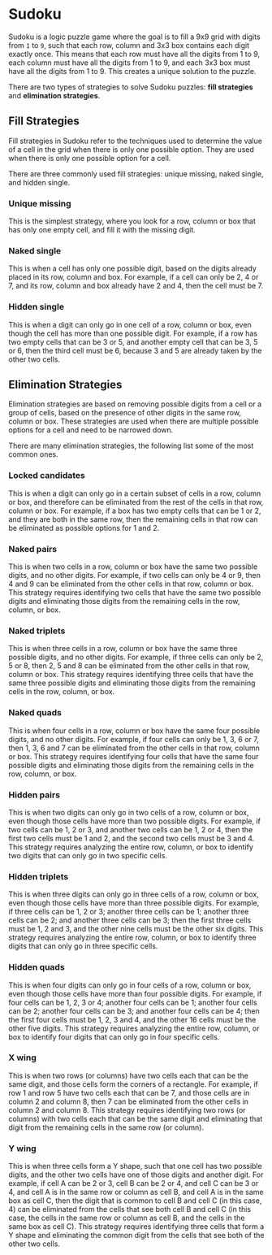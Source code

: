 # Sudoku

Sudoku is a logic puzzle game where the goal is to fill a 9x9 grid with digits from `1` to `9`, such that each row, column and 3x3 box contains each digit exactly once. This means that each row must have all the digits from 1 to 9, each column must have all the digits from 1 to 9, and each 3x3 box must have all the digits from 1 to 9. This creates a unique solution to the puzzle.

There are two types of strategies to solve Sudoku puzzles: **fill strategies** and **elimination strategies**.

## Fill Strategies

Fill strategies in Sudoku refer to the techniques used to determine the value of a cell in the grid when there is only one possible option. They are used when there is only one possible option for a cell.

There are three commonly used fill strategies: unique missing, naked single, and hidden single.

### Unique missing

This is the simplest strategy, where you look for a row, column or box that has only one empty cell, and fill it with the missing digit.

### Naked single

This is when a cell has only one possible digit, based on the digits already placed in its row, column and box. For example, if a cell can only be 2, 4 or 7, and its row, column and box already have 2 and 4, then the cell must be 7.

### Hidden single

This is when a digit can only go in one cell of a row, column or box, even though the cell has more than one possible digit. For example, if a row has two empty cells that can be 3 or 5, and another empty cell that can be 3, 5 or 6, then the third cell must be 6, because 3 and 5 are already taken by the other two cells.

## Elimination Strategies

Elimination strategies are based on removing possible digits from a cell or a group of cells, based on the presence of other digits in the same row, column or box. These strategies are used when there are multiple possible options for a cell and need to be narrowed down.

There are many elimination strategies, the following list some of the most common ones.

### Locked candidates

This is when a digit can only go in a certain subset of cells in a row, column or box, and therefore can be eliminated from the rest of the cells in that row, column or box. For example, if a box has two empty cells that can be 1 or 2, and they are both in the same row, then the remaining cells in that row can be eliminated as possible options for 1 and 2.

### Naked pairs

This is when two cells in a row, column or box have the same two possible digits, and no other digits. For example, if two cells can only be 4 or 9, then 4 and 9 can be eliminated from the other cells in that row, column or box. This strategy requires identifying two cells that have the same two possible digits and eliminating those digits from the remaining cells in the row, column, or box.

### Naked triplets

This is when three cells in a row, column or box have the same three possible digits, and no other digits. For example, if three cells can only be 2, 5 or 8, then 2, 5 and 8 can be eliminated from the other cells in that row, column or box. This strategy requires identifying three cells that have the same three possible digits and eliminating those digits from the remaining cells in the row, column, or box.

### Naked quads

This is when four cells in a row, column or box have the same four possible digits, and no other digits. For example, if four cells can only be 1, 3, 6 or 7, then 1, 3, 6 and 7 can be eliminated from the other cells in that row, column or box. This strategy requires identifying four cells that have the same four possible digits and eliminating those digits from the remaining cells in the row, column, or box.

### Hidden pairs

This is when two digits can only go in two cells of a row, column or box, even though those cells have more than two possible digits. For example, if two cells can be 1, 2 or 3, and another two cells can be 1, 2 or 4, then the first two cells must be 1 and 2, and the second two cells must be 3 and 4. This strategy requires analyzing the entire row, column, or box to identify two digits that can only go in two specific cells.

### Hidden triplets

This is when three digits can only go in three cells of a row, column or box, even though those cells have more than three possible digits. For example, if three cells can be 1, 2 or 3; another three cells can be 1; another three cells can be 2; and another three cells can be 3; then the first three cells must be 1, 2 and 3, and the other nine cells must be the other six digits. This strategy requires analyzing the entire row, column, or box to identify three digits that can only go in three specific cells.

### Hidden quads

This is when four digits can only go in four cells of a row, column or box, even though those cells have more than four possible digits. For example, if four cells can be 1, 2, 3 or 4; another four cells can be 1; another four cells can be 2; another four cells can be 3; and another four cells can be 4; then the first four cells must be 1, 2, 3 and 4, and the other 16 cells must be the other five digits. This strategy requires analyzing the entire row, column, or box to identify four digits that can only go in four specific cells.

### X wing

This is when two rows (or columns) have two cells each that can be the same digit, and those cells form the corners of a rectangle. For example, if row 1 and row 5 have two cells each that can be 7, and those cells are in column 2 and column 8, then 7 can be eliminated from the other cells in column 2 and column 8. This strategy requires identifying two rows (or columns) with two cells each that can be the same digit and eliminating that digit from the remaining cells in the same row (or column).

### Y wing

This is when three cells form a Y shape, such that one cell has two possible digits, and the other two cells have one of those digits and another digit. For example, if cell A can be 2 or 3, cell B can be 2 or 4, and cell C can be 3 or 4, and cell A is in the same row or column as cell B, and cell A is in the same box as cell C, then the digit that is common to cell B and cell C (in this case, 4) can be eliminated from the cells that see both cell B and cell C (in this case, the cells in the same row or column as cell B, and the cells in the same box as cell C). This strategy requires identifying three cells that form a Y shape and eliminating the common digit from the cells that see both of the other two cells.
